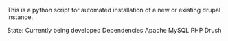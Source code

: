 This is a python script for automated installation of a new or existing drupal instance.

State: Currently being developed
  Dependencies
    Apache
    MySQL
    PHP
    Drush
